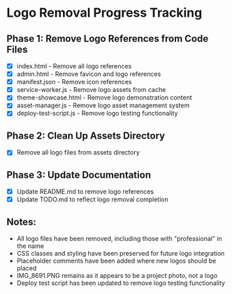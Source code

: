 # Logo Removal Progress Tracking

## Phase 1: Remove Logo References from Code Files
- [x] index.html - Remove all logo references
- [x] admin.html - Remove favicon and logo references
- [x] manifest.json - Remove icon references
- [x] service-worker.js - Remove logo assets from cache
- [x] theme-showcase.html - Remove logo demonstration content
- [x] asset-manager.js - Remove logo asset management system
- [x] deploy-test-script.js - Remove logo testing functionality

## Phase 2: Clean Up Assets Directory
- [x] Remove all logo files from assets directory

## Phase 3: Update Documentation
- [x] Update README.md to remove logo references
- [x] Update TODO.md to reflect logo removal completion

## Notes:
- All logo files have been removed, including those with "professional" in the name
- CSS classes and styling have been preserved for future logo integration
- Placeholder comments have been added where new logos should be placed
- IMG_8691.PNG remains as it appears to be a project photo, not a logo
- Deploy test script has been updated to remove logo testing functionality
